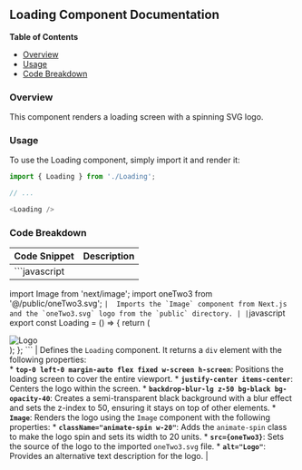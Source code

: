 ## Loading Component Documentation

**Table of Contents**

* [Overview](#overview)
* [Usage](#usage)
* [Code Breakdown](#code-breakdown)

### Overview 

This component renders a loading screen with a spinning SVG logo. 

### Usage 

To use the Loading component, simply import it and render it:

```javascript
import { Loading } from './Loading'; 

// ...

<Loading />
```

### Code Breakdown

| Code Snippet | Description |
|---|---|
| ```javascript
import Image from 'next/image';
import oneTwo3 from '@/public/oneTwo3.svg';
``` |  Imports the `Image` component from Next.js and the `oneTwo3.svg` logo from the `public` directory. |
| ```javascript
export const Loading = () => {
  return (
    <div className="top-0 left-0 margin-auto flex fixed w-screen h-screen justify-center items-center backdrop-blur-lg z-50 bg-black bg-opacity-40">
      <Image className="animate-spin w-20" src={oneTwo3} alt="Logo" />
    </div>
  );
};
``` | Defines the `Loading` component. It returns a `div` element with the following properties: <br>
    * **`top-0 left-0 margin-auto flex fixed w-screen h-screen`**: Positions the loading screen to cover the entire viewport.
    * **`justify-center items-center`**: Centers the logo within the screen.
    * **`backdrop-blur-lg z-50 bg-black bg-opacity-40`**: Creates a semi-transparent black background with a blur effect and sets the z-index to 50, ensuring it stays on top of other elements.
    * **`Image`**: Renders the logo using the `Image` component with the following properties:
        * **`className="animate-spin w-20"`**: Adds the `animate-spin` class to make the logo spin and sets its width to 20 units.
        * **`src={oneTwo3}`**: Sets the source of the logo to the imported `oneTwo3.svg` file.
        * **`alt="Logo"`**: Provides an alternative text description for the logo.
  | 
